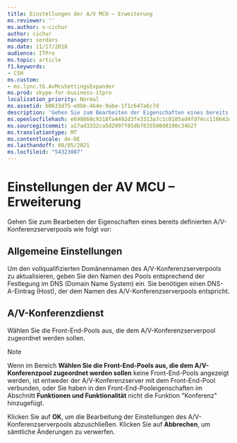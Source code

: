 ```yaml
---
title: Einstellungen der A/V MCU – Erweiterung
ms.reviewer: ''
ms.author: v-cichur
author: cichur
manager: serdars
ms.date: 11/17/2018
audience: ITPro
ms.topic: article
f1.keywords:
- CSH
ms.custom:
- ms.lync.tb.AvMcuSettingsExpander
ms.prod: skype-for-business-itpro
localization_priority: Normal
ms.assetid: b0633d75-e0bb-4b4e-9abe-1f1c647a6c7d
description: 'Gehen Sie zum Bearbeiten der Eigenschaften eines bereits definierten A/V-Konferenzserverpools wie folgt vor:'
ms.openlocfilehash: e698860c9318fa4492d3fe3313a7c1c0105ad4fd74cc110642d282b281c171a5
ms.sourcegitcommit: a17ad3332ca5d2997f85db7835500d8190c34b2f
ms.translationtype: MT
ms.contentlocale: de-DE
ms.lasthandoff: 08/05/2021
ms.locfileid: "54323087"
---
```

# <a name="av-mcu-settings-expander"></a>Einstellungen der AV MCU – Erweiterung
 
Gehen Sie zum Bearbeiten der Eigenschaften eines bereits definierten A/V-Konferenzserverpools wie folgt vor:
  
## <a name="general-settings"></a>Allgemeine Einstellungen

Um den vollqualifizierten Domänennamen des A/V-Konferenzserverpools zu aktualisieren, geben Sie den Namen des Pools entsprechend der Festlegung im DNS (Domain Name System) ein. Sie benötigen einen DNS-A-Eintrag (Host), der dem Namen des A/V-Konferenzserverpools entspricht.
  
## <a name="av-conferencing-service"></a>A/V-Konferenzdienst

Wählen Sie die Front-End-Pools aus, die dem A/V-Konferenzserverpool zugeordnet werden sollen.
  
> [!NOTE]
> Wenn im Bereich **Wählen Sie die Front-End-Pools aus, die dem A/V-Konferenzpool zugeordnet werden sollen** keine Front-End-Pools angezeigt werden, ist entweder der A/V-Konferenzserver mit dem Front-End-Pool verbunden, oder Sie haben in den Front-End-Pooleigenschaften im Abschnitt **Funktionen und Funktionalität** nicht die Funktion "Konferenz" hinzugefügt.
  


Klicken Sie auf **OK**, um die Bearbeitung der Einstellungen des A/V-Konferenzserverpools abzuschließen. Klicken Sie auf **Abbrechen**, um sämtliche Änderungen zu verwerfen.
  

